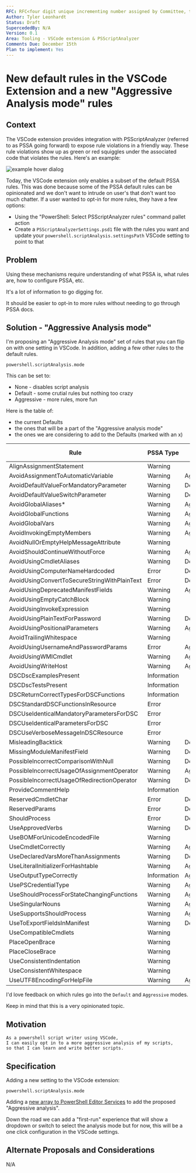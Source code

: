 ```yaml
---
RFC: RFC<four digit unique incrementing number assigned by Committee, this shall be left blank by the author>
Author: Tyler Leonhardt
Status: Draft
SupercededBy: N/A
Version: 0.1
Area: Tooling - VSCode extension & PSScriptAnalyzer
Comments Due: December 15th
Plan to implement: Yes
---
```


# New default rules in the VSCode Extension and a new "Aggressive Analysis mode" rules

## Context
The VSCode extension provides integration with PSScriptAnalyzer (referred to as PSSA going forward) to expose rule violations in a friendly way.
These rule violations show up as green or red squiggles under the associated code that violates the rules.
Here's an example:

![example hover dialog](https://i.imgur.com/ulR5Bhv.png)

Today,
the VSCode extension only enables a subset of the default PSSA rules.
This was done because some of the PSSA default rules can be opinionated and we don't want to intrude on user's that don't want too much chatter.
If a user wanted to opt-in for more rules,
they have a few options:

- Using the
"PowerShell: Select PSScriptAnalyzer rules"
command pallet action
- Create a
`PSScriptAnalyzerSettings.psd1`
file with the rules you want and update your
`powershell.scriptAnalysis.settingsPath`
VSCode setting to point to that

## Problem

Using these mechanisms require understanding of what PSSA is,
what rules are,
how to configure PSSA,
etc.

It's a lot of information to go digging for.

It should be easier to opt-in to more rules without needing to go through PSSA docs.

## Solution - "Aggressive Analysis mode"

I'm proposing an 
"Aggressive Analysis mode"
set of rules that you can flip on with one setting in VSCode. 
In addition,
adding a few other rules to the default rules.

`powershell.scriptAnalysis.mode`

This can be set to:

- None - disables script analysis
- Default - some crutial rules but nothing too crazy
- Aggressive - more rules, more fun

Here is the table of:

- the current Defaults
- the ones that will be a part of the "Aggressive analysis mode"
- the ones we are considering to add to the Defaults (marked with an x)

| Rule                                         | PSSA Type   | Mode       | Add to default |
|----------------------------------------------|-------------|------------|----------------|
| AlignAssignmentStatement                     | Warning     |            |                |
| AvoidAssignmentToAutomaticVariable           | Warning     | Aggressive |                |
| AvoidDefaultValueForMandatoryParameter       | Warning     | Default    |                |
| AvoidDefaultValueSwitchParameter             | Warning     | Default    |                |
| AvoidGlobalAliases*                          | Warning     | Aggressive | x              |
| AvoidGlobalFunctions                         | Warning     | Aggressive | x              |
| AvoidGlobalVars                              | Warning     | Aggressive | x              |
| AvoidInvokingEmptyMembers                    | Warning     | Aggressive | x              |
| AvoidNullOrEmptyHelpMessageAttribute         | Warning     |            |                |
| AvoidShouldContinueWithoutForce              | Warning     | Aggressive |                |
| AvoidUsingCmdletAliases                      | Warning     | Default    |                |
| AvoidUsingComputerNameHardcoded              | Error       | Default    |                |
| AvoidUsingConvertToSecureStringWithPlainText | Error       | Default    |                |
| AvoidUsingDeprecatedManifestFields           | Warning     | Aggressive | x              |
| AvoidUsingEmptyCatchBlock                    | Warning     |            |                |
| AvoidUsingInvokeExpression                   | Warning     |            |                |
| AvoidUsingPlainTextForPassword               | Warning     | Default    |                |
| AvoidUsingPositionalParameters               | Warning     | Aggressive |                |
| AvoidTrailingWhitespace                      | Warning     |            |                |
| AvoidUsingUsernameAndPasswordParams          | Error       | Aggressive |                |
| AvoidUsingWMICmdlet                          | Warning     | Aggressive | x              |
| AvoidUsingWriteHost                          | Warning     | Aggressive |                |
| DSCDscExamplesPresent                        | Information |            |                |
| DSCDscTestsPresent                           | Information |            |                |
| DSCReturnCorrectTypesForDSCFunctions         | Information |            |                |
| DSCStandardDSCFunctionsInResource            | Error       |            |                |
| DSCUseIdenticalMandatoryParametersForDSC     | Error       |            |                |
| DSCUseIdenticalParametersForDSC              | Error       |            |                |
| DSCUseVerboseMessageInDSCResource            | Error       |            |                |
| MisleadingBacktick                           | Warning     | Default    |                |
| MissingModuleManifestField                   | Warning     | Default    |                |
| PossibleIncorrectComparisonWithNull          | Warning     | Default    |                |
| PossibleIncorrectUsageOfAssignmentOperator   | Warning     | Aggressive |                |
| PossibleIncorrectUsageOfRedirectionOperator  | Warning     | Default    |                |
| ProvideCommentHelp                           | Information |            |                |
| ReservedCmdletChar                           | Error       | Default    |                |
| ReservedParams                               | Error       | Default    |                |
| ShouldProcess                                | Error       | Default    |                |
| UseApprovedVerbs                             | Warning     | Default    |                |
| UseBOMForUnicodeEncodedFile                  | Warning     |            |                |
| UseCmdletCorrectly                           | Warning     | Aggressive |                |
| UseDeclaredVarsMoreThanAssignments           | Warning     | Default    |                |
| UseLiteralInitializerForHashtable            | Warning     | Aggressive |                |
| UseOutputTypeCorrectly                       | Information | Aggressive |                |
| UsePSCredentialType                          | Warning     | Aggressive |                |
| UseShouldProcessForStateChangingFunctions    | Warning     | Aggressive |                |
| UseSingularNouns                             | Warning     | Aggressive | x              |
| UseSupportsShouldProcess                     | Warning     | Aggressive | x              |
| UseToExportFieldsInManifest                  | Warning     | Default    |                |
| UseCompatibleCmdlets                         | Warning     |            |                |
| PlaceOpenBrace                               | Warning     |            |                |
| PlaceCloseBrace                              | Warning     |            |                |
| UseConsistentIndentation                     | Warning     |            |                |
| UseConsistentWhitespace                      | Warning     |            |                |
| UseUTF8EncodingForHelpFile                   | Warning     | Aggressive |                |

I'd love feedback on which rules go into the `Default` and `Aggressive` modes.

Keep in mind that this is a very opinionated topic.

## Motivation

    As a powershell script writer using VSCode,
    I can easily opt in to a more aggressive analysis of my scripts,
    so that I can learn and write better scripts.

## Specification

Adding a new setting to the VSCode extension:

`powershell.scriptAnalysis.mode`

Adding a [new array to PowerShell Editor Services](https://github.com/PowerShell/PowerShellEditorServices/blob/8e29349c9c1f1edb60f878de1c37f8b903397273/src/PowerShellEditorServices/Analysis/AnalysisService.cs#L33-L48) to add the proposed
"Aggressive analysis".

Down the road we can add a "first-run" experience that will show a dropdown or switch to select the analysis mode but for now,
this will be a one click configuration in the VSCode settings.

## Alternate Proposals and Considerations

N/A
